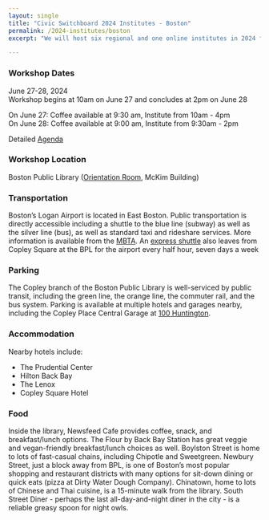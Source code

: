 ```yaml
---
layout: single
title: "Civic Switchboard 2024 Institutes - Boston"
permalink: /2024-institutes/boston
excerpt: "We will host six regional and one online institutes in 2024 for library workers interested in serving as intermediaries between community members and civic data and developing civic data roles for their libraries."

---
```

### Workshop Dates
June 27-28, 2024  
Workshop begins at 10am on June 27 and concludes at 2pm on June 28

On June 27: Coffee available at 9:30 am, Institute from 10am - 4pm  
On June 28: Coffee available at 9:00 am, Institute from 9:30am - 2pm

Detailed [Agenda](https://docs.google.com/document/d/1yDIKJhu6Txt22-qhwg970_UKmn13zNLuoe9ZT56AFRY/edit#heading=h.hsnbq5oq6qym)  

### Workshop Location
Boston Public Library ([Orientation Room](https://www.bpl.org/orientation-room/), McKim Building) 

### Transportation
Boston’s Logan Airport is located in East Boston. Public transportation is directly accessible including a shuttle to the blue line (subway) as well as the silver line (bus), as well as standard taxi and rideshare services. More information is available from the [MBTA](https://www.mbta.com/destinations/logan-airport). An [express shuttle](https://www.massport.com/logan-airport/getting-to-logan/logan-express/back-bay) also leaves from Copley Square at the BPL for the airport every half hour, seven days a week
### Parking
The Copley branch of the Boston Public Library is well-serviced by public transit, including the green line, the orange line, the commuter rail, and the bus system. Parking is available at multiple hotels and garages nearby, including the Copley Place Central Garage at [100 Huntington](https://www.simon.com/mall/copley-place/stream/parking-at-copley-place-6134933).  
### Accommodation
Nearby hotels include:
* The Prudential Center
* Hilton Back Bay
* The Lenox
* Copley Square Hotel

### Food
Inside the library, Newsfeed Cafe provides coffee, snack, and breakfast/lunch options. The Flour by Back Bay Station has great veggie and vegan-friendly breakfast/lunch choices as well. Boylston Street is home to lots of fast-casual chains, including Chipotle and Sweetgreen. Newbury Street, just a block away from BPL, is one of Boston’s most popular shopping and restaurant districts with many options for sit-down dining or quick eats (pizza at Dirty Water Dough Company). Chinatown, home to lots of Chinese and Thai cuisine, is a 15-minute walk from the library. South Street Diner - perhaps the last all-day-and-night diner in the city - is a reliable greasy spoon for night owls.  
